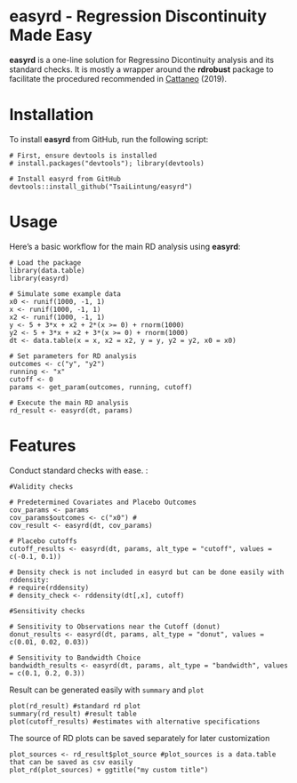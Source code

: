 # easyrd - Regression Discontinuity Made Easy

**easyrd** is a one-line solution for Regressino Dicontinuity analysis and its standard checks. It is mostly a wrapper around the **rdrobust** package to facilitate the procedured recommended in [Cattaneo](https://www.cambridge.org/core/elements/abs/practical-introduction-to-regression-discontinuity-designs/F04907129D5C1B823E3DB19C31CAB905) (2019).

# Installation

To install **easyrd** from GitHub, run the following script:

```
# First, ensure devtools is installed
# install.packages("devtools"); library(devtools)

# Install easyrd from GitHub
devtools::install_github("TsaiLintung/easyrd")
```

# Usage

Here’s a basic workflow for the main RD analysis using **easyrd**:

```
# Load the package
library(data.table)
library(easyrd)

# Simulate some example data
x0 <- runif(1000, -1, 1)
x <- runif(1000, -1, 1)
x2 <- runif(1000, -1, 1)
y <- 5 + 3*x + x2 + 2*(x >= 0) + rnorm(1000)
y2 <- 5 + 3*x + x2 + 3*(x >= 0) + rnorm(1000)
dt <- data.table(x = x, x2 = x2, y = y, y2 = y2, x0 = x0)

# Set parameters for RD analysis
outcomes <- c("y", "y2")
running <- "x"
cutoff <- 0
params <- get_param(outcomes, running, cutoff)

# Execute the main RD analysis
rd_result <- easyrd(dt, params)
```

# Features

Conduct standard checks with ease. :

```
#Validity checks

# Predetermined Covariates and Placebo Outcomes
cov_params <- params
cov_params$outcomes <- c("x0") #
cov_result <- easyrd(dt, cov_params)

# Placebo cutoffs
cutoff_results <- easyrd(dt, params, alt_type = "cutoff", values = c(-0.1, 0.1))

# Density check is not included in easyrd but can be done easily with rddensity:
# require(rddensity)
# density_check <- rddensity(dt[,x], cutoff)

#Sensitivity checks

# Sensitivity to Observations near the Cutoff (donut)
donut_results <- easyrd(dt, params, alt_type = "donut", values = c(0.01, 0.02, 0.03))

# Sensitivity to Bandwidth Choice
bandwidth_results <- easyrd(dt, params, alt_type = "bandwidth", values = c(0.1, 0.2, 0.3))
```

Result can be generated easily with `summary` and `plot`

```
plot(rd_result) #standard rd plot
summary(rd_result) #result table
plot(cutoff_results) #estimates with alternative specifications
```

The source of RD plots can be saved separately for later customization

```
plot_sources <- rd_result$plot_source #plot_sources is a data.table that can be saved as csv easily
plot_rd(plot_sources) + ggtitle("my custom title")
```